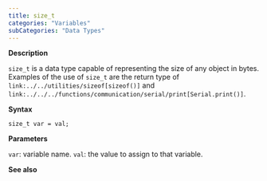 ```yaml
---
title: size_t
categories: "Variables"
subCategories: "Data Types"
---
```


**Description**

`size_t` is a data type capable of representing the size of any object
in bytes. Examples of the use of `size_t` are the return type of
`link:../../utilities/sizeof[sizeof()]` and
`link:../../../functions/communication/serial/print[Serial.print()]`.

**Syntax**

`size_t var = val;`

**Parameters**

`var`: variable name.
`val`: the value to assign to that variable.

**See also**

